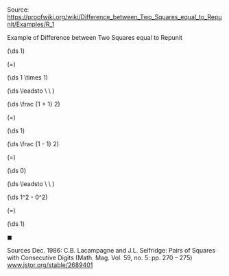 # 

Source: https://proofwiki.org/wiki/Difference_between_Two_Squares_equal_to_Repunit/Examples/R_1

Example of Difference between Two Squares equal to Repunit













\(\ds 1\)

\(=\)







\(\ds 1 \times 1\)














\(\ds \leadsto \ \ \)





\(\ds \frac {1 + 1} 2\)

\(=\)







\(\ds 1\)




















\(\ds \frac {1 - 1} 2\)

\(=\)







\(\ds 0\)














\(\ds \leadsto \ \ \)





\(\ds 1^2 - 0^2\)

\(=\)







\(\ds 1\)









$\blacksquare$


Sources
Dec. 1986: C.B. Lacampagne and J.L. Selfridge: Pairs of Squares with Consecutive Digits (Math. Mag. Vol. 59, no. 5: pp. 270 – 275)  www.jstor.org/stable/2689401




